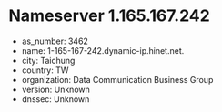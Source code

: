 # Nameserver 1.165.167.242

* as_number: 3462
* name: 1-165-167-242.dynamic-ip.hinet.net.
* city: Taichung
* country: TW
* organization: Data Communication Business Group
* version: Unknown
* dnssec: Unknown
